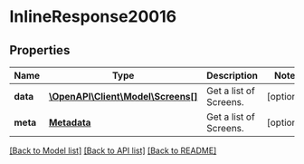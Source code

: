 # InlineResponse20016

## Properties
Name | Type | Description | Notes
------------ | ------------- | ------------- | -------------
**data** | [**\OpenAPI\Client\Model\Screens[]**](Screens.md) | Get a list of Screens. | [optional] 
**meta** | [**Metadata**](.md) | Get a list of Screens. | [optional] 

[[Back to Model list]](../README.md#documentation-for-models) [[Back to API list]](../README.md#documentation-for-api-endpoints) [[Back to README]](../README.md)



